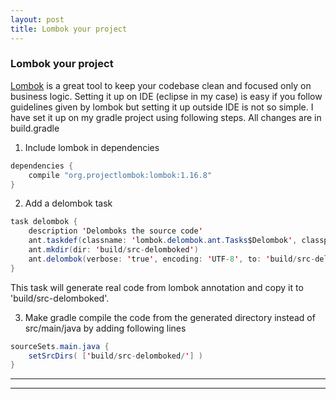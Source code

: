 ```yaml
---
layout: post
title: Lombok your project
---
```


### Lombok your project

[Lombok](https://projectlombok.org/) is a great tool to keep your codebase clean and focused only on business logic. 
Setting it up on IDE (eclipse in my case) is easy if you follow guidelines given by lombok but setting it up outside IDE is not so simple. I have set it up on my gradle project using following steps. All changes are in build.gradle 

1) Include lombok in dependencies

```java
dependencies { 
    compile "org.projectlombok:lombok:1.16.8"
}
```

2) Add a delombok task

```java
task delombok {
    description 'Delomboks the source code'
    ant.taskdef(classname: 'lombok.delombok.ant.Tasks$Delombok', classpath: configurations.compile.asPath,  name: 'delombok')
    ant.mkdir(dir: 'build/src-delomboked') 
    ant.delombok(verbose: 'true', encoding: 'UTF-8', to: 'build/src-delomboked', from: 'src/main/java')
}
```
This task will generate real code from lombok annotation and copy it to 'build/src-delomboked'.

3) Make gradle compile the code from the generated directory instead of src/main/java by adding following lines

```java
sourceSets.main.java {
    setSrcDirs( ['build/src-delomboked/'] )
}
```

----
****
